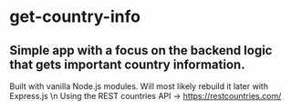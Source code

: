 # get-country-info
## Simple app with a focus on the backend logic that gets important country information.

Built with vanilla Node.js modules. Will most likely rebuild it later with Express.js \n
Using the REST countries API -> https://restcountries.com/

